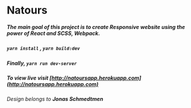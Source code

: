 # Natours

##### The main goal of this project is to create Responsive website using the power of React and SCSS, Webpack.

##### ```yarn install``` , ```yarn build:dev```
##### Finally,  ```yarn run dev-server```

##### To view live visit [http://natoursapp.herokuapp.com](http://natoursapp.herokuapp.com)

###### Design belongs to ***Jonas Schmedtmen***